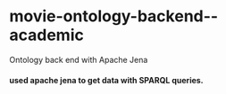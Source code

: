 # movie-ontology-backend--academic
Ontology back end with Apache Jena  
#### used apache jena to get data with SPARQL queries.
